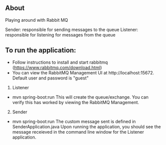 ## About

Playing around with Rabbit MQ

Sender: responsible for sending messages to the queue
Listener: responsible for listening for messages from the queue


## To run the application:

* Follow instructions to install and start rabbitmq	(https://www.rabbitmq.com/download.html)
* You can view the RabbitMQ Management UI at http://localhost:15672. Default user and password is "guest"


1. Listener
* mvn spring-boot:run 
This will create the queue/exchange. You can verify this has worked by viewing the RabbitMQ Management.

2. Sender
* mvn spring-boot:run
The custom message sent is defined in SenderApplication.java
Upon running the application, you should see the message receieved in the command line window for the Listener application.